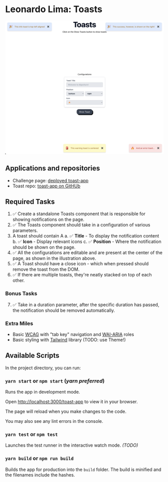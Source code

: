 
# Leonardo Lima: Toasts

  
![Expected screen output](src/assets/toasts.png)

## Applications and repositories

* Challenge page: [deployed toast-app](https://zeonardo.github.io/toast-app)
* Toast repo: [toast-app on GitHUb](https://github.com/zeonardo/toast-app)

  

## Required Tasks
  
1. ✅ Create a standalone Toasts component that is responsible for showing notifications on the page.
2. ✅ The Toasts component should take in a configuration of various parameters.
3. A toast should contain A
  a. ✅ **Title** - To display the notification content
  b. ✅ **Icon** - Display relevant icons
  c. ✅ **Position** - Where the notification should be shown on the page.
4. ✅ All the configurations are editable and are present at the center of the page, as shown in the illustration above.
5. ✅ A Toast should have a close icon - which when pressed should remove the toast from the DOM.
6. ✅ If there are multiple toasts, they&#39;re neatly stacked on top of each other.

### Bonus Tasks

7. ✅ Take in a duration parameter, after the specific duration has passed, the notification should be removed automatically.


### Extra Miles

- Basic [WCAG](https://www.w3.org/WAI/standards-guidelines/wcag/) with "tab key" navigation and [WAI-ARIA](https://developer.mozilla.org/en-US/docs/Web/Accessibility/ARIA/Roles) roles
- Basic styling with [Tailwind](https://tailwindcss.com/) library (TODO: use Theme!)

###

## Available Scripts


In the project directory, you can run:

  

### `yarn start` or `npm start` (*yarn preferred*)

  

Runs the app in development mode.

Open [http://localhost:3000/toast-app](http://localhost:3000/toast-app) to view it in your browser.

The page will reload when you make changes to the code.

You may also see any lint errors in the console.

 

### `yarn test` or `npm test`

Launches the test runner in the interactive watch mode. _(TODO)_

  

### `yarn build` or `npm run build`

Builds the app for production into the `build` folder.
The build is minified and the filenames include the hashes.
